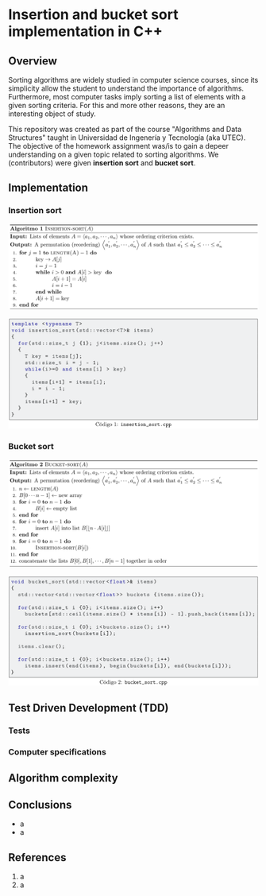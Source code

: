 # Insertion and bucket sort implementation in C++

## Overview

Sorting algorithms are widely studied in computer science courses, since its simplicity allow the student to understand the importance of algorithms. Furthermore, most computer tasks imply sorting a list of elements with a given sorting criteria. For this and more other reasons, they are an interesting object of study.

This repository was created as part of the course "Algorithms and Data Structures" taught in Universidad de Ingenería y Tecnología (aka UTEC). The objective of the homework assignment was/is to gain a depeer understanding on a given topic related to sorting algorithms. We (contributors) were given **insertion sort** and **bucĸet sort**.

## Implementation

### Insertion sort

![Insertion sort pseudocode](https://raw.githubusercontent.com/AlejandroMamaniAndia199802/GRUPO_4_INSERTION_BUCKET/master/rsrc/img/insertion_pseudo.png)

![Insertion sort implementation](https://raw.githubusercontent.com/AlejandroMamaniAndia199802/GRUPO_4_INSERTION_BUCKET/master/rsrc/img/insertion_code.png)

### Bucket sort

![Bucket sort pseudocode](https://raw.githubusercontent.com/AlejandroMamaniAndia199802/GRUPO_4_INSERTION_BUCKET/master/rsrc/img/bucket_pseudo.png)

![Bucket sort implementation](https://raw.githubusercontent.com/AlejandroMamaniAndia199802/GRUPO_4_INSERTION_BUCKET/master/rsrc/img/bucket_code.png)

## Test Driven Development (TDD)

### Tests

### Computer specifications

## Algorithm complexity

## Conclusions

* a
* a

## References

1. a
2. a
